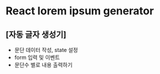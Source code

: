 # React lorem ipsum generator
## [자동 글자 생성기]
- 문단 데이터 작성, state 설정
- form 입력 및 이벤트
- 문단수 별로 내용 출력하기

